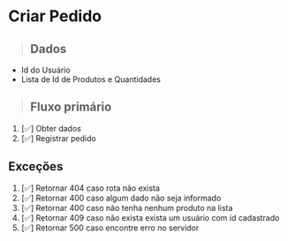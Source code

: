 # Criar Pedido

> ## Dados
* Id do Usuário
* Lista de Id de Produtos e Quantidades

> ## Fluxo primário
1. [✅] Obter dados
2. [✅] Registrar pedido

## Exceções
1. [✅] Retornar 404 caso rota não exista
2. [✅] Retornar 400 caso algum dado não seja informado
3. [✅] Retornar 400 caso não tenha nenhum produto na lista
4. [✅] Retornar 409 caso não exista exista um usuário com id cadastrado
5. [✅] Retornar 500 caso encontre erro no servidor